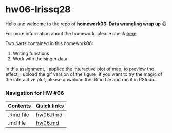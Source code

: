 # hw06-Irissq28
Hello and welcome to the repo of **homework06: Data wrangling wrap up** :smile:

For more information about the homework, please check [here](http://stat545.com/Classroom/assignments/hw06/hw06.html)

Two parts contained in this homework06:
1. Writing functions
2. Work with the singer data

In this assignment, I applied the interactive plot of map, to preview the effect, I upload the gif version of the figure, if you want to try the magic of the interactive plot, please download the .Rmd file and run it in RStudio.


 ### Navigation for HW #06

|Contents | Quick links|
|---------|-------------|
|.Rmd file| [hw06.Rmd](https://github.com/STAT545-UBC-students/hw06-Irissq28/blob/master/hw06-Irissq28.Rmd) | 
|.md file| [hw06.md](https://github.com/STAT545-UBC-students/hw06-Irissq28/blob/master/hw06-Irissq28.md) | 
